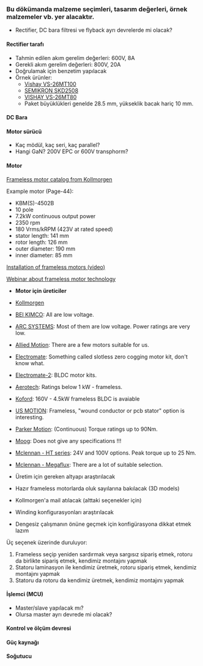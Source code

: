 ### Bu dökümanda malzeme seçimleri, tasarım değerleri, örnek malzemeler vb. yer alacaktır.

* Rectifier, DC bara filtresi ve flyback ayrı devrelerde mi olacak?

#### Rectifier tarafı
* Tahmin edilen akım gerelim değerleri: 600V, 8A
* Gerekli akım gerelim değerleri: 800V, 20A
* Doğrulamak için benzetim yapılacak
* Örnek ürünler:
  * [Vishay VS-26MT100](http://tr.farnell.com/vishay/vs-26mt100/bridge-rectifier-25a-3ph/dp/9098550)
  * [SEMIKRON SKD2508](http://tr.farnell.com/semikron/skd2508/bridge-rectifier-20a-800v-3ph/dp/9401830)
  * [VISHAY VS-26MT80](http://tr.farnell.com/vishay/vs-26mt80/bridge-rectifier-25a-3ph/dp/9098542)
  * Paket büyüklükleri genelde 28.5 mm, yükseklik bacak hariç 10 mm.

#### DC Bara

#### Motor sürücü
* Kaç mödül, kaç seri, kaç parallel?
* Hangi GaN? 200V EPC or 600V transphorm?

#### Motor
[Frameless motor catalog from Kollmorgen](http://www.kollmorgen.com/en-us/products/motors/direct-drive/kbm-series-frameless/_literature/kbm-selection-guide-en-us_revg/)

Example motor (Page-44):
- KBM(S)-4502B
- 10 pole
- 7.2kW continuous output power
- 2350 rpm
- 180 Vrms/kRPM (423V at rated speed)
- stator length: 141 mm
- rotor length: 126 mm
- outer diameter: 190 mm
- inner diameter: 85 mm

[Installation of frameless motors (video)](http://www.kollmorgen.com/en-us/products/motors/direct-drive/kbm-series-frameless/)

[Webinar about frameless motor technology](https://www.youtube.com/watch?v=L2XrGfEYa2w)

*  **Motor için üreticiler**
  * [Kollmorgen](http://www.kollmorgen.com/en-us/products/motors/direct-drive/kbm-series-frameless/_literature/kbm-selection-guide-en-us_revg/)
  * [BEI KIMCO](http://www.beikimco.com/motor-products/brushless-dc/BLDC-brushless-frameless-parts-kit): All are low voltage.
  * [ARC SYSTEMS](http://www.arcsystemsinc.com/category/115/Brushless.html?sort=name&size=10&page=3): Most of them are low voltage. Power ratings are very low.
  * [Allied Motion](http://catalog.alliedmotion.com/ecatalog/frameless-quantum-brushless-servo-motors/si): There are a few motors suitable for us.
  * [Electromate](https://www.electromate.com/assets/catalog-library/pdfs/applimotion/Applimotion_UTS_Motor_kits_Datasheet.pdf): Something called slotless zero cogging motor kit, don't know what.
  * [Electromate-2](https://www.electromate.com/assets/catalog-library/pdfs/applimotion/Applimotion_ULT_Motor_Kits_datasheet.pdf): BLDC motor kits.
  * [Aerotech](https://www.aerotech.com/product-catalog/motors/rotary-motors/s-series.aspx?p=%2fproduct-catalog%2fmotors%2frotary-motors.aspx%3ftype%3dFrameless): Ratings below 1 kW - frameless.
  * [Koford](http://www.koford.com/129.pdf): 160V - 4.5kW frameless BLDC is avaiable
  * [US MOTION](http://www.usmotion.com/custom-servo-motors/custom-frameless-motors/): Frameless, "wound conductor or pcb stator" option is interesting.
  * [Parker Motion](http://www.parkermotion.com/pdfs/bayside_cat/07%20Frameless%20Motors%20&%20Gearmotors.pdf): (Continuous) Torque ratings up to 90Nm.
  * [Moog](http://www.moog.com/products/motors-servomotors/brushless-motors/inside-rotor-brushless-dc-motors/frameless.html): Does not give any specifications !!!
  * [Mclennan - HT series](http://www.mclennan.co.uk/product/ht-series-frameless-torque-motors): 24V and 100V options. Peak torque up to 25 Nm.
  * [Mclennan - Megaflux](http://www.mclennan.co.uk/product/megaflux-frameless-torque-motors): There are a lot of suitable selection.



* Üretim için gereken altyapı araştırılacak
* Hazır frameless motorlarda oluk sayılarına bakılacak (3D models)
* Kollmorgen'a mail atılacak (alttaki seçenekler için)
* Winding konfigurasyonları araştırılacak
* Dengesiz çalışmanın önüne geçmek için konfigürasyona dikkat etmek lazım

Üç seçenek üzerinde duruluyor:
1. Frameless seçip yeniden sardırmak veya sargısız sipariş etmek, rotoru da birlikte sipariş etmek, kendimiz montajını yapmak
2. Statoru laminasyon ile kendimiz üretmek, rotoru sipariş etmek, kendimiz montajını yapmak
3. Statoru da rotoru da kendimiz üretmek, kendimiz montajını yapmak


#### İşlemci (MCU)
* Master/slave yapılacak mı?
* Olursa master ayrı devrede mi olacak?

#### Kontrol ve ölçüm devresi


#### Güç kaynağı

#### Soğutucu
